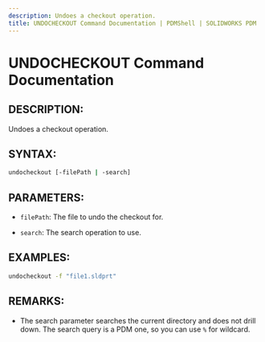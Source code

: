 ```yaml
---
description: Undoes a checkout operation.
title: UNDOCHECKOUT Command Documentation | PDMShell | SOLIDWORKS PDM
---
```

# UNDOCHECKOUT Command Documentation

## DESCRIPTION:
Undoes a checkout operation.

## SYNTAX:
```bash
undocheckout [-filePath | -search]
```
## PARAMETERS:
- `filePath`: The file to undo the checkout for.

- `search`: The search operation to use.


## EXAMPLES:
```bash
undocheckout -f "file1.sldprt"
```
## REMARKS:
- The search parameter searches the current directory and does not drill down. The search query is a PDM one, so you can use `%` for wildcard.
